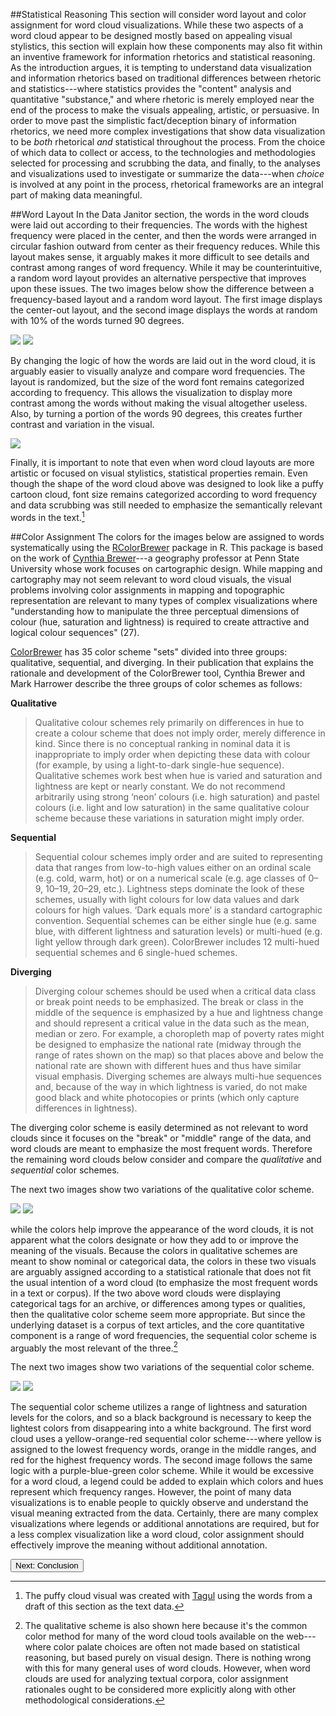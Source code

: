 ##Statistical Reasoning
This section will consider word layout and color assignment for word cloud visualizations. While these two aspects of a word cloud appear to be designed mostly based on appealing visual stylistics, this section will explain how these components may also fit within an inventive framework for information rhetorics and statistical reasoning. As the introduction argues, it is tempting to understand data visualization and information rhetorics based on traditional differences between rhetoric and statistics---where statistics provides the "content" analysis and quantitative "substance," and where rhetoric is merely employed near the end of the process to make the visuals appealing, artistic, or persuasive. In order to move past the simplistic fact/deception binary of information rhetorics, we need more complex investigations that show data visualization to be *both* rhetorical *and* statistical throughout the process. From the choice of which data to collect or access, to the technologies and methodologies selected for processing and scrubbing the data, and finally, to the analyses and visualizations used to investigate or summarize the data---when *choice* is involved at any point in the process, rhetorical frameworks are an integral part of making data meaningful.

##Word Layout
In the Data Janitor section, the words in the word clouds were laid out according to their frequencies. The words with the highest frequency were placed in the center, and then the words were arranged in circular fashion outward from center as their frequency reduces. While this layout makes sense, it arguably makes it more difficult to see details and contrast among ranges of word frequency. While it may be counterintuitive, a random word layout provides an alternative perspective that improves upon these issues. The two images below show the difference between a frequency-based layout and a random word layout. The first image displays the center-out layout, and the second image displays the words at random with 10% of the words turned 90 degrees. 

![](./images/wc3.png)
![](./images/wc4.png)

By changing the logic of how the words are laid out in the word cloud, it is arguably easier to visually analyze and compare word frequencies. The layout is randomized, but the size of the word font remains categorized according to frequency. This allows the visualization to display more contrast among the words without making the visual altogether useless. Also, by turning a portion of the words 90 degrees, this creates further contrast and variation in the visual. 

![](./images/cloud1.jpg)

Finally, it is important to note that even when word cloud layouts are more artistic or focused on visual stylistics, statistical properties remain. Even though the shape of the word cloud above was designed to look like a puffy cartoon cloud, font size remains categorized according to word frequency and data scrubbing was still needed to emphasize the semantically relevant words in the text.[^1] 

##Color Assignment
The colors for the images below are assigned to words systematically using the [RColorBrewer](https://cran.r-project.org/web/packages/RColorBrewer/RColorBrewer.pdf) package in R. This package is based on the work of [Cynthia Brewer](http://www.geog.psu.edu/people/brewer-cynthia)---a geography professor at Penn State University whose work focuses on cartographic design. While mapping and cartography may not seem relevant to word cloud visuals, the visual problems involving color assignments in mapping and topographic representation are relevant to many types of complex visualizations where "understanding how to manipulate the three perceptual dimensions of colour (hue, saturation and lightness) is required to create attractive and logical colour sequences" (27). 

[ColorBrewer](http://colorbrewer.org) has 35 color scheme "sets" divided into three groups: qualitative, sequential, and diverging. In their publication that explains the rationale and development of the ColorBrewer tool, Cynthia Brewer and Mark Harrower describe the three groups of color schemes as follows:

**Qualitative**

> Qualitative colour schemes rely primarily on differences in hue to create a colour scheme 
> that does not imply order, merely difference in kind. Since there is no conceptual 
> ranking in nominal data it is inappropriate to imply order when depicting these data with 
> colour (for example, by using a light-to-dark single-hue sequence). Qualitative schemes 
> work best when hue is varied and saturation and lightness are kept or nearly constant. We 
> do not recommend arbitrarily using strong ‘neon’ colours (i.e. high saturation) and 
> pastel colours (i.e. light and low saturation) in the same qualitative colour scheme 
> because these variations in saturation might imply order.

**Sequential**

> Sequential colour schemes imply order and are suited to representing data that ranges 
> from low-to-high values either on an ordinal scale (e.g. cold, warm, hot) or on a 
> numerical scale (e.g. age classes of 0–9, 10–19, 20–29, etc.). Lightness steps dominate 
> the look of these schemes, usually with light colours for low data values and dark 
> colours for high values. ‘Dark equals more’ is a standard cartographic convention. 
> Sequential schemes can be either single hue (e.g. same blue, with different lightness and 
> saturation levels) or multi-hued (e.g. light yellow through dark green). ColorBrewer 
> includes 12 multi-hued sequential schemes and 6 single-hued schemes.

**Diverging**

> Diverging colour schemes should be used when a critical data class or break point needs 
> to be emphasized. The break or class in the middle of the sequence is emphasized by a hue 
> and lightness change and should represent a critical value in the data such as the mean, 
> median or zero. For example, a choropleth map of poverty rates might be designed to 
> emphasize the national rate (midway through the range of rates shown on the map) so that 
> places above and below the national rate are shown with different hues and thus have 
> similar visual emphasis. Diverging schemes are always multi-hue sequences and, because of 
> the way in which lightness is varied, do not make good black and white photocopies or 
> prints (which only capture differences in lightness).

The diverging color scheme is easily determined as not relevant to word clouds since it focuses on the "break" or "middle" range of the data, and word clouds are meant to emphasize the most frequent words. Therefore the remaining word clouds below consider and compare the *qualitative* and *sequential* color schemes. 

The next two images show two variations of the qualitative color scheme. 

![](./images/wc5.png)
![](./images/wc6.png)

while the colors help improve the appearance of the word clouds, it is not apparent what the colors designate or how they add to or improve the meaning of the visuals. Because the colors in qualitative schemes are meant to show nominal or categorical data, the colors in these two visuals are arguably assigned according to a statistical rationale that does not fit the usual intention of a word cloud (to emphasize the most frequent words in a text or corpus). If the two above word clouds were displaying categorical tags for an archive, or differences among types or qualities, then the qualitative color scheme seem more appropriate. But since the underlying dataset is a corpus of text articles, and the core quantitative component is a range of word frequencies, the sequential color scheme is arguably the most relevant of the three.[^2]

The next two images show two variations of the sequential color scheme. 

![](./images/wc7.png)
![](./images/wc8.png)

The sequential color scheme utilizes a range of lightness and saturation levels for the colors, and so a black background is necessary to keep the lightest colors from disappearing into a white background. The first word cloud uses a yellow-orange-red sequential color scheme---where yellow is assigned to the lowest frequency words, orange in the middle ranges, and red for the highest frequency words. The second image follows the same logic with a purple-blue-green color scheme. While it would be excessive for a word cloud, a legend could be added to explain which colors and hues represent which frequency ranges. However, the point of many data visualizations is to enable people to quickly observe and understand the visual meaning extracted from the data. Certainly, there are many complex visualizations where legends or additional annotations are required, but for a less complex visualization like a word cloud, color assignment should effectively improve the meaning without additional annotation. 

<a href="http://aaronbeveridge.com/data-janitor/conclusion.html"><button>Next: Conclusion</button></a>

[^1]: The puffy cloud visual was created with [Tagul](https://tagul.com/) using the words from a draft of this section as the text data.
[^2]: The qualitative scheme is also shown here because it's the common color method for many of the word cloud tools available on the web---where color palate choices are often not made based on statistical reasoning, but based purely on visual design. There is nothing wrong with this for many general uses of word clouds. However, when word clouds are used for analyzing textual corpora, color assignment rationales ought to be considered more explicitly along with other methodological considerations.
